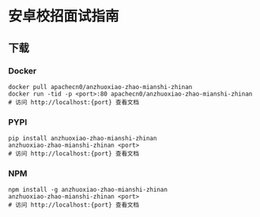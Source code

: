 # 安卓校招面试指南

## 下载

### Docker

```
docker pull apachecn0/anzhuoxiao-zhao-mianshi-zhinan
docker run -tid -p <port>:80 apachecn0/anzhuoxiao-zhao-mianshi-zhinan
# 访问 http://localhost:{port} 查看文档
```

### PYPI

```
pip install anzhuoxiao-zhao-mianshi-zhinan
anzhuoxiao-zhao-mianshi-zhinan <port>
# 访问 http://localhost:{port} 查看文档
```

### NPM

```
npm install -g anzhuoxiao-zhao-mianshi-zhinan
anzhuoxiao-zhao-mianshi-zhinan <port>
# 访问 http://localhost:{port} 查看文档
```